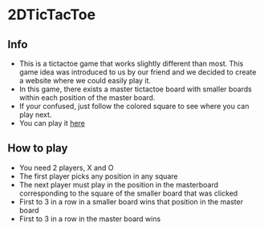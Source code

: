# 2DTicTacToe

## Info
- This is a tictactoe game that works slightly different than most. This game idea was introduced to us by our friend and we decided to create a website where we could easily play it. 
- In this game, there exists a master tictactoe board with smaller boards within each position of the master board. 
- If your confused, just follow the colored square to see where you can play next. 
- You can play it [here](https://ahmedhalat.github.io/2DTicTacToe/)

## How to play
- You need 2 players, X and O
- The first player picks any position in any square
- The next player must play in the position in the masterboard corresponding to the square of the smaller board that was clicked
- First to 3 in a row in a smaller board wins that position in the master board
- First to 3 in a row in the master board wins
